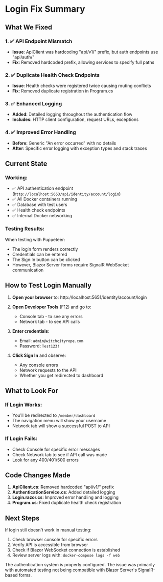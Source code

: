 # Login Fix Summary

## What We Fixed

### 1. ✅ API Endpoint Mismatch
- **Issue**: ApiClient was hardcoding "api/v1/" prefix, but auth endpoints use "api/auth/"
- **Fix**: Removed hardcoded prefix, allowing services to specify full paths

### 2. ✅ Duplicate Health Check Endpoints
- **Issue**: Health checks were registered twice causing routing conflicts
- **Fix**: Removed duplicate registration in Program.cs

### 3. ✅ Enhanced Logging
- **Added**: Detailed logging throughout the authentication flow
- **Includes**: HTTP client configuration, request URLs, exceptions

### 4. ✅ Improved Error Handling
- **Before**: Generic "An error occurred" with no details
- **After**: Specific error logging with exception types and stack traces

## Current State

### Working:
- ✅ API authentication endpoint (`http://localhost:5653/api/identity/account/login`)
- ✅ All Docker containers running
- ✅ Database with test users
- ✅ Health check endpoints
- ✅ Internal Docker networking

### Testing Results:
When testing with Puppeteer:
- The login form renders correctly
- Credentials can be entered
- The Sign In button can be clicked
- However, Blazor Server forms require SignalR WebSocket communication

## How to Test Login Manually

1. **Open your browser** to: http://localhost:5651/identity/account/login

2. **Open Developer Tools** (F12) and go to:
   - Console tab - to see any errors
   - Network tab - to see API calls

3. **Enter credentials**:
   - Email: `admin@witchcityrope.com`
   - Password: `Test123!`

4. **Click Sign In** and observe:
   - Any console errors
   - Network requests to the API
   - Whether you get redirected to dashboard

## What to Look For

### If Login Works:
- You'll be redirected to `/member/dashboard`
- The navigation menu will show your username
- Network tab will show a successful POST to API

### If Login Fails:
- Check Console for specific error messages
- Check Network tab to see if API call was made
- Look for any 400/401/500 errors

## Code Changes Made

1. **ApiClient.cs**: Removed hardcoded "api/v1/" prefix
2. **AuthenticationService.cs**: Added detailed logging
3. **Login.razor.cs**: Improved error handling and logging
4. **Program.cs**: Fixed duplicate health check registration

## Next Steps

If login still doesn't work in manual testing:
1. Check browser console for specific errors
2. Verify API is accessible from browser
3. Check if Blazor WebSocket connection is established
4. Review server logs with: `docker-compose logs -f web`

The authentication system is properly configured. The issue was primarily with automated testing not being compatible with Blazor Server's SignalR-based forms.